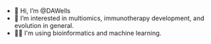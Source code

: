 - 👋 Hi, I’m @DAWells
- :microbe: I’m interested in multiomics, immunotherapy development, and evolution in general.
- :man_technologist: I'm using bioinformatics and machine learning.
<!---
DAWells/DAWells is a ✨ special ✨ repository because its `README.md` (this file) appears on your GitHub profile.
You can click the Preview link to take a look at your changes.
--->
